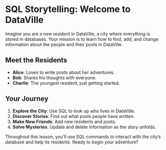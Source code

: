 # SQL Storytelling: Welcome to DataVille

Imagine you are a new resident in DataVille, a city where everything is stored in databases. Your mission is to learn how to find, add, and change information about the people and their posts in DataVille.

## Meet the Residents
- **Alice**: Loves to write posts about her adventures.
- **Bob**: Shares his thoughts with everyone.
- **Charlie**: The youngest resident, just getting started.

## Your Journey
1. **Explore the City**: Use SQL to look up who lives in DataVille.
2. **Discover Stories**: Find out what posts people have written.
3. **Make New Friends**: Add new residents and posts.
4. **Solve Mysteries**: Update and delete information as the story unfolds.

Throughout this lesson, you’ll use SQL commands to interact with the city’s database and help its residents. Ready to begin your adventure?
